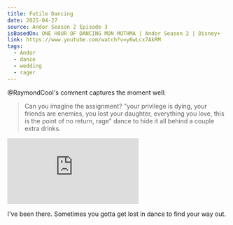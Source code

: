 ```yaml
---
title: Futile Dancing
date: 2025-04-27
source: Andor Season 2 Episode 3
isBasedOn: ONE HOUR OF DANCING MON MOTHMA | Andor Season 2 | Disney+
link: https://www.youtube.com/watch?v=y6wLcx7AkRM
tags:
  - Andor
  - dance
  - wedding
  - rager
---
```

@RaymondCool's comment captures the moment well: 

>Can you imagine the assignment? "your privilege is dying, your friends are enemies, you lost your daughter, everything you love, this is the point of no return, rage" dance to hide it all behind a couple extra drinks.


<div class="embed-container">
	<iframe src="https://www.youtube.com/embed/y6wLcx7AkRM?si=pTZ5hIP8Ldn1nVxt" title="YouTube video player" frameborder="0" allow="accelerometer; autoplay; clipboard-write; encrypted-media; gyroscope; picture-in-picture; web-share" referrerpolicy="strict-origin-when-cross-origin" allowfullscreen></iframe>
</div>

I've been there. Sometimes you gotta get lost in dance to find your way out.